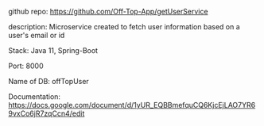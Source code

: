 github repo: https://github.com/Off-Top-App/getUserService

description: Microservice created to fetch user information based on a user's email or id

Stack: Java 11, Spring-Boot

Port: 8000

Name of DB: offTopUser

Documentation: https://docs.google.com/document/d/1yUR_EQBBmefquCQ6KjcEjLAO7YR69vxCo6jR7zqCcn4/edit

